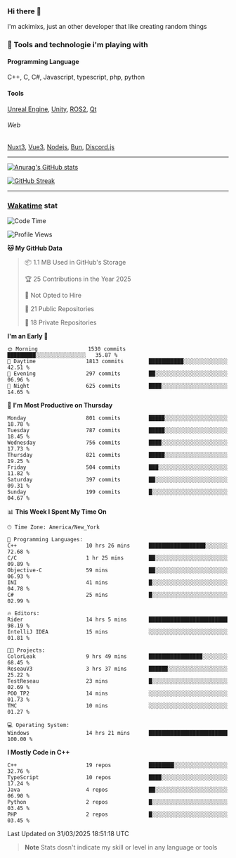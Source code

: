 ### Hi there 👋

I'm ackimixs, just an other developer that like creating random things

### 🧰 Tools and technologie i'm playing with

#### Programming Language
C++, C, C#, Javascript, typescript, php, python

#### Tools
[Unreal Engine](https://www.unrealengine.com), [Unity](https://unity.com/), [ROS2](https://ros.org/), [Qt](https://www.qt.io/)

###### Web
[Nuxt3](https://nuxt.com/), [Vue3](https://vuejs.org/), [Nodejs](https://nodejs.org), [Bun](https://bun.sh/), [Discord.js](https://discord.js.org/)

---

[![Anurag's GitHub stats](https://github-readme-stats.vercel.app/api?username=ackimixs&show_icons=true&theme=github_dark&count_private=true)](https://github.com/anuraghazra/github-readme-stats)

[![GitHub Streak](https://github-readme-streak-stats.herokuapp.com?user=Ackimixs&theme=github-dark-blue&date_format=j%20M%5B%20Y%5D&mode=weekly)](https://git.io/streak-stats)

---
 
 ### [Wakatime](https://wakatime.com/) stat

<!--START_SECTION:waka-->
![Code Time](http://img.shields.io/badge/Code%20Time-1%2C502%20hrs%2056%20mins-blue)

![Profile Views](http://img.shields.io/badge/Profile%20Views-0-blue)

**🐱 My GitHub Data** 

> 📦 1.1 MB Used in GitHub's Storage 
 > 
> 🏆 25 Contributions in the Year 2025
 > 
> 🚫 Not Opted to Hire
 > 
> 📜 21 Public Repositories 
 > 
> 🔑 18 Private Repositories 
 > 
**I'm an Early 🐤** 

```text
🌞 Morning                1530 commits        █████████░░░░░░░░░░░░░░░░   35.87 % 
🌆 Daytime                1813 commits        ███████████░░░░░░░░░░░░░░   42.51 % 
🌃 Evening                297 commits         ██░░░░░░░░░░░░░░░░░░░░░░░   06.96 % 
🌙 Night                  625 commits         ████░░░░░░░░░░░░░░░░░░░░░   14.65 % 
```
📅 **I'm Most Productive on Thursday** 

```text
Monday                   801 commits         █████░░░░░░░░░░░░░░░░░░░░   18.78 % 
Tuesday                  787 commits         █████░░░░░░░░░░░░░░░░░░░░   18.45 % 
Wednesday                756 commits         ████░░░░░░░░░░░░░░░░░░░░░   17.73 % 
Thursday                 821 commits         █████░░░░░░░░░░░░░░░░░░░░   19.25 % 
Friday                   504 commits         ███░░░░░░░░░░░░░░░░░░░░░░   11.82 % 
Saturday                 397 commits         ██░░░░░░░░░░░░░░░░░░░░░░░   09.31 % 
Sunday                   199 commits         █░░░░░░░░░░░░░░░░░░░░░░░░   04.67 % 
```


📊 **This Week I Spent My Time On** 

```text
🕑︎ Time Zone: America/New_York

💬 Programming Languages: 
C++                      10 hrs 26 mins      ██████████████████░░░░░░░   72.68 % 
C/C                      1 hr 25 mins        ██░░░░░░░░░░░░░░░░░░░░░░░   09.89 % 
Objective-C              59 mins             ██░░░░░░░░░░░░░░░░░░░░░░░   06.93 % 
INI                      41 mins             █░░░░░░░░░░░░░░░░░░░░░░░░   04.78 % 
C#                       25 mins             █░░░░░░░░░░░░░░░░░░░░░░░░   02.99 % 

🔥 Editors: 
Rider                    14 hrs 5 mins       █████████████████████████   98.19 % 
IntelliJ IDEA            15 mins             ░░░░░░░░░░░░░░░░░░░░░░░░░   01.81 % 

🐱‍💻 Projects: 
ColorLeak                9 hrs 49 mins       █████████████████░░░░░░░░   68.45 % 
ReseauV3                 3 hrs 37 mins       ██████░░░░░░░░░░░░░░░░░░░   25.22 % 
TestReseau               23 mins             █░░░░░░░░░░░░░░░░░░░░░░░░   02.69 % 
POO_TP2                  14 mins             ░░░░░░░░░░░░░░░░░░░░░░░░░   01.73 % 
TMC                      10 mins             ░░░░░░░░░░░░░░░░░░░░░░░░░   01.27 % 

💻 Operating System: 
Windows                  14 hrs 21 mins      █████████████████████████   100.00 % 
```

**I Mostly Code in C++** 

```text
C++                      19 repos            ████████░░░░░░░░░░░░░░░░░   32.76 % 
TypeScript               10 repos            ████░░░░░░░░░░░░░░░░░░░░░   17.24 % 
Java                     4 repos             ██░░░░░░░░░░░░░░░░░░░░░░░   06.90 % 
Python                   2 repos             █░░░░░░░░░░░░░░░░░░░░░░░░   03.45 % 
PHP                      2 repos             █░░░░░░░░░░░░░░░░░░░░░░░░   03.45 % 
```




 Last Updated on 31/03/2025 18:51:18 UTC
<!--END_SECTION:waka-->

> **Note**
> Stats dosn't indicate my skill or level in any language or tools
